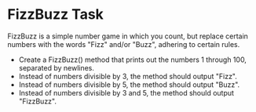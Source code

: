 # FizzBuzz Task
FizzBuzz is a simple number game in which you count, but replace certain numbers with the words "Fizz" and/or "Buzz", adhering to certain rules.

- Create a FizzBuzz() method that prints out the numbers 1 through 100, separated by newlines.
- Instead of numbers divisible by 3, the method should output "Fizz".
- Instead of numbers divisible by 5, the method should output "Buzz".
- Instead of numbers divisible by 3 and 5, the method should output "FizzBuzz".

